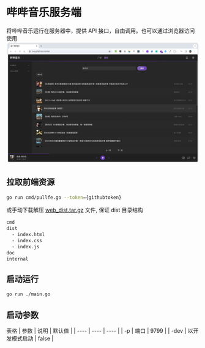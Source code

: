 # 哔哔音乐服务端

将哔哔音乐运行在服务器中，提供 API 接口，自由调用。也可以通过浏览器访问使用
![](./doc/pc-preview.png)

## 拉取前端资源

```bash
go run cmd/pullfe.go --token={githubtoken}
```

或手动下载解压 [web_dist.tar.gz](https://github.com/bb-music/web/releases) 文件, 保证 dist 目录结构

```
cmd
dist
  - index.html
  - index.css
  - index.js
doc
internal
```

## 启动运行

```bash
go run ./main.go
```

## 启动参数

表格
| 参数 | 说明 | 默认值 |
| ---- | ---- | ---- |
| -p | 端口 | 9799 |
| -dev | 以开发模式启动 | false |
